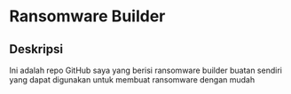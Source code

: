 # Ransomware Builder

## Deskripsi
Ini adalah repo GitHub saya yang berisi ransomware builder buatan sendiri yang dapat digunakan untuk membuat ransomware dengan mudah
